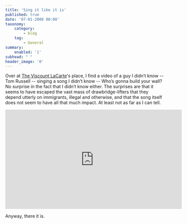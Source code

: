 ```yaml
---
title: 'Sing it like it is'
published: true
date: '07-01-2008 08:00'
taxonomy:
    category:
        - blog
    tag:
        - General
summary:
    enabled: '1'
subhead: " "
header_image: '0'
---
```


Over at [The Viscount LaCarte](http://viscountlacarte.blogspot.com/2008/01/whos-gonna-build-your-wall.html)'s place, I find a video of a guy I didn’t know -- Tom Russell -- singing a song I didn’t know -- Who’s gonna build your wall? No surprise in the fact that I didn’t know either. The surprises are that it seems to have escaped the vast mass of drawbridge-lifters that they depend utterly on immigrants, illegal and otherwise, and that the song itself does not seem to have all that much impact. At least not as far as I can tell.

<iframe width="560" height="315" src="https://www.youtube.com/embed/LZkAoosVLkA" title="YouTube video player" frameborder="0" allow="accelerometer; autoplay; clipboard-write; encrypted-media; gyroscope; picture-in-picture" allowfullscreen></iframe>

Anyway, there it is.